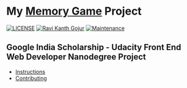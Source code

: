 # My [Memory Game](https://ravireddy07.github.io/Project_Memory_Game/) Project

[![LICENSE](https://img.shields.io/github/license/ravireddy07/Project_Memory_Game)](https://github.com/ravireddy07/Project_Memory_Game/blob/master/LICENSE) [![Ravi Kanth Gojur](https://img.shields.io/badge/Author-@ravireddy07-gray.svg?colorA=gray&colorB=dodgerblue&logo=github)](https://github.com/ravireddy07/) [![Maintenance](https://img.shields.io/maintenance/yes/2021?color=green&logo=github)](https://github.com/ravireddy07/)


## Google India Scholarship - Udacity Front End Web Developer Nanodegree Project

* [Instructions](#instructions)
* [Contributing](#contributing)
